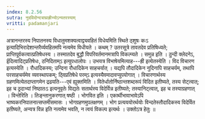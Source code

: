 ```yaml
---
index: 8.2.56
sutra: नुदविदोन्दत्राघ्राह्रीभ्योऽन्यतरस्याम्
vritti: padamanjari
---
```


 अत्रानन्तरस्य निपातनस्य विधातुमशक्यत्वाद्व्यवहितं विधेयमिति स्थिते ठ्शुषः कःऽ इत्यादिभिरादेशान्तरैर्व्यवहितमपि नत्वमेव विधीयते । कथम् ? उतरसूत्रे तावतदेव प्रतिषिध्यते; प्राप्तिपूर्वकत्वात्प्रतिषेधस्य । तस्मातदेव बुद्धौ विपरिवर्तमानमत्रापि विकल्प्यते । समुन्न इति । ठुन्दी क्लेदनेऽ, ईदित्वादिट्प्रतिषेधः, ठनिदिताम्ऽ इत्युपधालोपः ।  उभयत्र विभाषेयमित्याह---ह्री इत्येतस्येति । विद विचारण इत्यस्येति । रौधादिकस्य; उन्दिना रौधादिकेन साहचर्यात् । यद्यपि तौदादिकेन नुदिनापि साहचर्यम्, तथापि परसाहचर्यमेव व्यवस्थापकम्; ठ्विप्रतिषेधे परम्ऽ इत्यस्यैवमादावप्युपयोगात् । विचारणार्थस्य ग्रहणमित्येतदाप्तागमेन द्रढयति---एवं ह्युक्तमिति । वितेर्धातोर्निष्ठान्तशब्दरूपं विदित इतीष्यते, तस्य सेट्त्वात्; इह च ठ्रदाभ्यां निष्ठातःऽ इत्यनुवृतेः विद्यतेः सतार्थस्य विदेर्विन्न इतीष्यते; तस्यानिट्त्वात्, इह च तस्याग्रहणात् । विन्तेरिति । तिङ्न्तानुकरणात् षष्ठी । भोगवित इति । एकार्थीभावाभावेऽपि भाष्यकरनिपातनात्सप्तमीसमासः । भोगग्रहणमुपलक्षणम् । भोग प्रत्यययोरर्थयोः विन्दतेस्तौदादिकस्य विदेर्वित इतीष्यते, अन्यत्र विन्न इति नत्वमेव भवति, न त्वयं विकल्प इत्यर्थः । उक्तोऽत्र हेतुः ॥